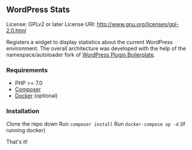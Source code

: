 ## WordPress Stats
License: GPLv2 or later
License URI: http://www.gnu.org/licenses/gpl-2.0.html

Registers a widget to display statistics about the current WordPress environment. The overall architecture was developed with the help of the namespace/autoloader fork of [WordPress Plugin Boilerplate](https://github.com/goblindegook/WordPress-Plugin-Boilerplate-NS).

### Requirements

- PHP >= 7.0
- [Composer](https://getcomposer.org/)
- [Docker](https://www.docker.com/) (optional)

### Installation

Clone the repo down
Run `composer install`
Run `docker-compose up -d` (if running docker)

That's it!
